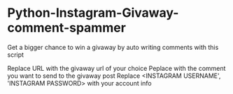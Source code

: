 # Python-Instagram-Givaway-comment-spammer
Get a bigger chance to win a givaway by auto writing comments with this script

Replace <GIVAWAY> URL with the givaway url of your choice
Peplace <YOUR COMMENT HERE> with the comment you want to send to the givaway post
Replace <INSTAGRAM USERNAME', 'INSTAGRAM PASSWORD> with your account info
